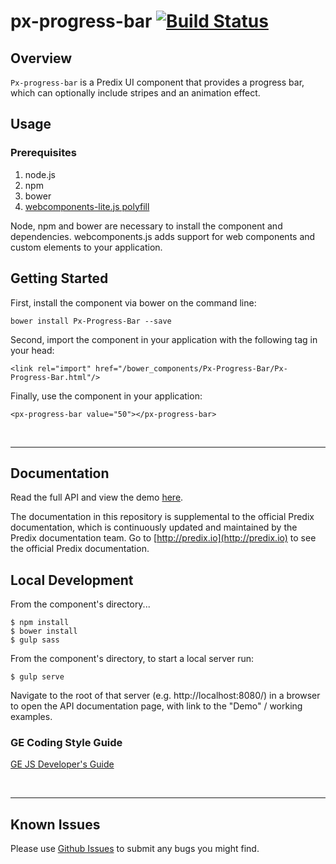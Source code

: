 # px-progress-bar [![Build Status](https://travis-ci.org/PredixDev/px-progress-bar.svg?branch=master)](https://travis-ci.org/PredixDev/px-progress-bar)


## Overview

`Px-progress-bar` is a Predix UI component that provides a progress bar, which can optionally include stripes and an animation effect.

## Usage

### Prerequisites
1. node.js
2. npm
3. bower
4. [webcomponents-lite.js polyfill](https://github.com/webcomponents/webcomponentsjs)

Node, npm and bower are necessary to install the component and dependencies. webcomponents.js adds support for web components and custom elements to your application.

## Getting Started

First, install the component via bower on the command line:

```
bower install Px-Progress-Bar --save
```

Second, import the component in your application with the following tag in your head:

```
<link rel="import" href="/bower_components/Px-Progress-Bar/Px-Progress-Bar.html"/>
```

Finally, use the component in your application:

```
<px-progress-bar value="50"></px-progress-bar>
```

<br />
<hr />

## Documentation

Read the full API and view the demo [here](https://predixdev.github.io/px-progress-bar/px-progress-bar/index.html).

The documentation in this repository is supplemental to the official Predix documentation, which is continuously updated and maintained by the Predix documentation team. Go to [http://predix.io](http://predix.io)  to see the official Predix documentation.


## Local Development

From the component's directory...

```
$ npm install
$ bower install
$ gulp sass
```

From the component's directory, to start a local server run:

```
$ gulp serve
```

Navigate to the root of that server (e.g. http://localhost:8080/) in a browser to open the API documentation page, with link to the "Demo" / working examples.




### GE Coding Style Guide
[GE JS Developer's Guide](https://github.com/GeneralElectric/javascript)

<br />
<hr />

## Known Issues

Please use [Github Issues](https://github.com/PredixDev/Px-Progress-Bar/issues) to submit any bugs you might find.
